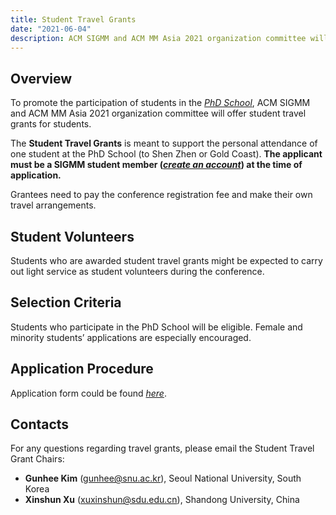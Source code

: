 ```yaml
---
title: Student Travel Grants
date: "2021-06-04"
description: ACM SIGMM and ACM MM Asia 2021 organization committee will offer student travel grants for students. 
---
```


## Overview

To promote the participation of students in the [*PhD School*](https://mmasia2021.uqcloud.net/call-for-phd-school-participants), ACM SIGMM and ACM MM Asia 2021 organization committee will offer student travel grants for students.

The **Student Travel Grants** is meant to support the personal attendance of one student at the PhD School (to Shen Zhen or Gold Coast). **The applicant must be a SIGMM student member ([*create an account*](https://services.acm.org/public/qj/login_gensigqj.cfm?rdr=&promo=QJSIG&offering=044&form_type=SIG)) at the time of application.**

Grantees need to pay the conference registration fee and make their own travel arrangements.


## Student Volunteers

Students who are awarded student travel grants might be expected to carry out light service as student volunteers during the conference.


## Selection Criteria
Students who participate in the PhD School will be eligible. Female and minority students’ applications are especially encouraged.


## Application Procedure
Application form could be found [*here*](https://acmsigmm.wufoo.com/forms/sigmm-student-travel-application-form/).


## Contacts
For any questions regarding travel grants, please email the Student Travel Grant Chairs: 

- **Gunhee Kim** ([gunhee@snu.ac.kr](mailto:gunhee@snu.ac.kr)), Seoul National University, South Korea 
- **Xinshun Xu** ([xuxinshun@sdu.edu.cn](mailto:xuxinshun@sdu.edu.cn)), Shandong University, China

